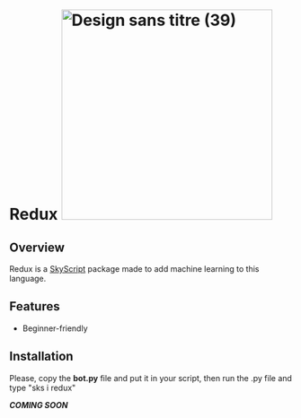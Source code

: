 # Redux <img width="375" alt="Design sans titre (39)" src="https://github.com/nneijs/redux/assets/141363159/b092d206-0eac-4672-890f-524b5788de6d">

## Overview

Redux is a [SkyScript](https://skyscript.js.org) package made to add machine learning to this language.

## Features

- Beginner-friendly

## Installation

Please, copy the **bot.py** file and put it in your script, then run the .py file and type "sks i redux"

***COMING SOON***
